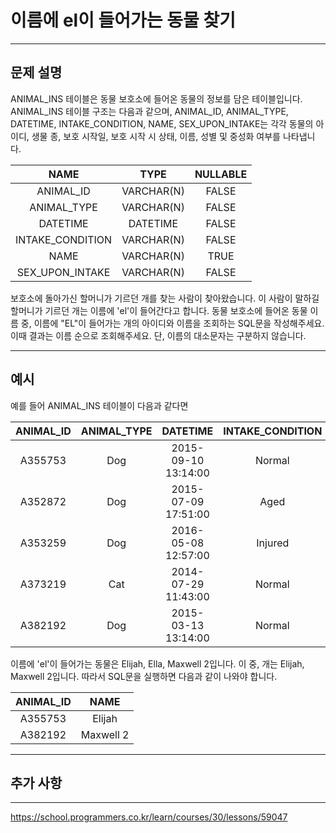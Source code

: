 # 이름에 el이 들어가는 동물 찾기

---

## 문제 설명

ANIMAL_INS 테이블은 동물 보호소에 들어온 동물의 정보를 담은 테이블입니다. ANIMAL_INS 테이블 구조는 다음과 같으며, ANIMAL_ID, ANIMAL_TYPE, DATETIME, INTAKE_CONDITION, NAME, SEX_UPON_INTAKE는 각각 동물의 아이디, 생물 종, 보호 시작일, 보호 시작 시 상태, 이름, 성별 및 중성화 여부를 나타냅니다.

|      NAME       |    TYPE     | NULLABLE |
|:---------------:|:-----------:|:--------:|
|   ANIMAL_ID     | VARCHAR(N)  |  FALSE   |
|  ANIMAL_TYPE    | VARCHAR(N)  |  FALSE   |
|    DATETIME     |  DATETIME   |  FALSE   |
| INTAKE_CONDITION| VARCHAR(N)  |  FALSE   |
|      NAME       | VARCHAR(N)  |   TRUE   |
| SEX_UPON_INTAKE | VARCHAR(N)  |  FALSE   |

보호소에 돌아가신 할머니가 기르던 개를 찾는 사람이 찾아왔습니다. 이 사람이 말하길 할머니가 기르던 개는 이름에 'el'이 들어간다고 합니다. 동물 보호소에 들어온 동물 이름 중, 이름에 "EL"이 들어가는 개의 아이디와 이름을 조회하는 SQL문을 작성해주세요. 이때 결과는 이름 순으로 조회해주세요. 단, 이름의 대소문자는 구분하지 않습니다.

---

## 예시

예를 들어 ANIMAL_INS 테이블이 다음과 같다면

| ANIMAL_ID | ANIMAL_TYPE |       DATETIME       | INTAKE_CONDITION |     NAME      |  SEX_UPON_INTAKE  |
|:---------:|:-----------:|:--------------------:|:----------------:|:-------------:|:-----------------:|
|  A355753  |     Dog     | 2015-09-10 13:14:00  |      Normal      |    Elijah     |  Neutered Male    |
|  A352872  |     Dog     | 2015-07-09 17:51:00  |       Aged       | Peanutbutter  |  Neutered Male    |
|  A353259  |     Dog     | 2016-05-08 12:57:00  |     Injured      |      Bj       |  Neutered Male    |
|  A373219  |     Cat     | 2014-07-29 11:43:00  |      Normal      |     Ella      |  Spayed Female    |
|  A382192  |     Dog     | 2015-03-13 13:14:00  |      Normal      |  Maxwell 2    |   Intact Male     |

이름에 'el'이 들어가는 동물은 Elijah, Ella, Maxwell 2입니다.
이 중, 개는 Elijah, Maxwell 2입니다.
따라서 SQL문을 실행하면 다음과 같이 나와야 합니다.

| ANIMAL_ID |    NAME    |
|:---------:|:----------:|
|  A355753  |   Elijah   |
|  A382192  | Maxwell 2  |


---

## 추가 사항



---

https://school.programmers.co.kr/learn/courses/30/lessons/59047
